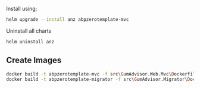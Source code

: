 Install using;

```bash
helm upgrade --install anz abpzerotemplate-mvc
```

Uninstall all charts

```bash
helm uninstall anz
```

## Create Images

```bash
docker build -t abpzerotemplate-mvc -f src\GumAdvisor.Web.Mvc\Dockerfile .
docker build -t abpzerotemplate-migrator -f src\GumAdvisor.Migrator\Dockerfile .
```
